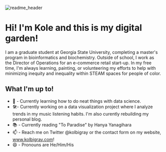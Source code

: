 ![readme_header](https://user-images.githubusercontent.com/5504777/158308299-bc1ffdac-0526-4da7-b395-8384f2dd79b6.jpg)
# Hi! I'm Kole and this is my digital garden! 

I am a graduate student at Georgia State University, completing a master's program in bioinformatics and biochemistry. Outside of school, 
I work as the Director of Operations for an e-commerce retail start-up. In my free time, I'm always learning, painting, or volunteering my efforts
to help with minimizing inequity and inequality within STEAM spaces for people of color. 

## What I'm up to! 
- 🧠 - Currently learning how to do neat things with data science. 
- 🛠️- Currently working on a data visualization project where I analyze trends in my music listening habits. I'm also curently rebuilding my personal blog. 
- 📚 - Currently reading "To Paradise" by Hanya Yanagihara
- 📫 - Reach me on Twitter @kolbigray or the contact form on my website, www.kolbigray.com! 
- 😄 - Pronouns are He/Him/His
